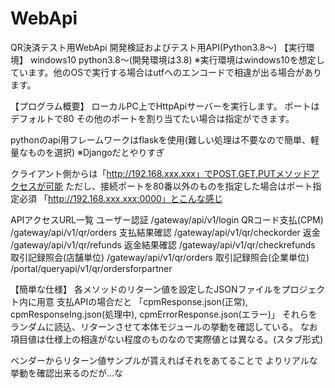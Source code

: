# WebApi
QR決済テスト用WebApi
開発検証およびテスト用API(Python3.8～)
【実行環境】
windows10
python3.8～(開発環境は3.8)
※実行環境はwindows10を想定しています。他のOSで実行する場合はutfへのエンコードで相違が出る場合があります。

【プログラム概要】
ローカルPC上でHttpApiサーバーを実行します。
ポートはデフォルトで80
その他のポートを割り当てたい場合は指定ができます。

pythonのapi用フレームワークはflaskを使用(難しい処理は不要なので簡単、軽量なものを選択)
※Djangoだとやりすぎ

クライアント側からは「http://192.168.xxx.xxx」でPOST,GET,PUTメソッドアクセスが可能
ただし、接続ポートを80番以外のものを指定した場合はポート指定必須
「http://192.168.xxx.xxx:0000」とこんな感じ

APIアクセスURL一覧
ユーザー認証
/gateway/api/v1/login
QRコード支払(CPM)
/gateway/api/v1/qr/orders
支払結果確認
/gateway/api/v1/qr/checkorder
返金
/gateway/api/v1/qr/refunds
返金結果確認
/gateway/api/v1/qr/checkrefunds
取引記録照会(店舗単位)
/gateway/api/v1/qr/orders
取引記録照会(企業単位)
/portal/queryapi/v1/qr/ordersforpartner

【簡単な仕様】
各メソッドのリターン値を設定したJSONファイルをプロジェクト内に用意
支払APIの場合だと
「cpmResponse.json(正常), cpmResponseIng.json(処理中), cpmErrorResponse.json(エラー)」
それらをランダムに読込、リターンさせて本体モジュールの挙動を確認している。
なお項目値は仕様上の相違がない程度のものなので実際値とは異なる。(スタブ形式)

ベンダーからリターン値サンプルが貰えればそれをあてることで
よりリアルな挙動を確認出来るのだが…な